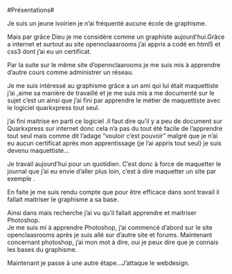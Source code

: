 
#Présentations#


Je suis un jeune ivoirien je n’ai fréquenté aucune école de graphisme.


 Mais par grâce Dieu je me considère comme un graphiste aujourd’hui.Grâce a internet  et  surtout au site  opennclaasrooms j’ai appris a codé en html5 et css3 dont j’ai eu un certificat.
 
 

 Par la suite sur le même site d’opennclaarooms je me suis mis à apprendre  d’autre cours comme administrer un réseau.
 
 
 Je me suis intéressé au graphisme grâce a un ami qui lui était maquettiste j’ai ,aime sa manière de travaillé et je me suis mis a me documenté sur le sujet  c’est un ainsi que j’ai fini par apprendre le métier de maquettiste avec le logiciel quarkxpress tout seul.

 j’ai fini maitrise en parti ce logiciel .il faut dire qu’il y a peu de document sur Quarkxpress sur internet donc cela n’a pas du tout été facile de l’apprendre tout seul  mais comme dit l’adage “vouloir c’est pouvoir” malgré que je n’ai eu aucun certificat après mon apprentissage  (je l’ai appris tout seul) je suis devenu maquettiste...
 
 Je travail aujourd’hui pour un quotidien. 
 C’est donc à force de maquetter le journal que j’ai eu envie d’aller plus loin, c’est à dire maquetter un site par exemple .
 
 
En faite je me suis rendu compte que pour être efficace dans sont travail il fallait maitriser le graphisme a sa base.


 Ainsi dans mais recherche j’ai vu qu’il fallait apprendre et maitriser Photoshop.<br /> Je me suis mi à apprendre Photoshop, j’ai commencé d’abord sur le site openclaasrooms après je suis allé sur d’autre site et forums. Maintenant concernant photoshop, j’ai mon mot à dire, oui je peux dire que je connais les bases du graphisme. 
 
 Maintenant je passe à une autre étape...J’attaque le webdesign.
